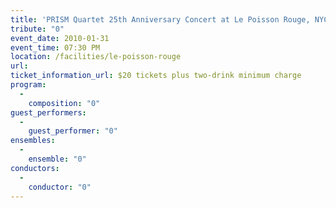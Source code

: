 ```yaml
---
title: 'PRISM Quartet 25th Anniversary Concert at Le Poisson Rouge, NYC'
tribute: "0"
event_date: 2010-01-31
event_time: 07:30 PM
location: /facilities/le-poisson-rouge
url: 
ticket_information_url: $20 tickets plus two-drink minimum charge
program: 
  -
    composition: "0"
guest_performers: 
  -
    guest_performer: "0"
ensembles: 
  -
    ensemble: "0"
conductors: 
  -
    conductor: "0"
---
```

